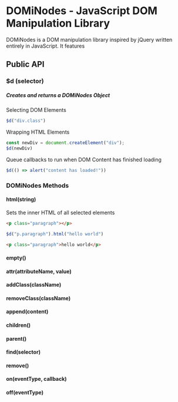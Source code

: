 # DOMiNodes - JavaScript DOM Manipulation Library

DOMiNodes is a DOM manipulation library inspired by jQuery written entirely in JavaScript. It features

## Public API

### $d (selector)
##### Creates and returns a DOMiNodes Object

Selecting DOM Elements
```javascript
$d("div.class")
```
Wrapping HTML Elements
```javascript
const newDiv = document.createElement("div");
$d(newDiv)
```
Queue callbacks to run when DOM Content has finished loading
```javascript
$d(() => alert("content has loaded!"))
```
### DOMiNodes Methods

#### html(string)
Sets the inner HTML of all selected elements
```html
<p class="paragraph"></p>
```
```javascript
$d("p.paragraph").html("hello world")
```
```html
<p class="paragraph">hello world</p>
```

#### empty()

#### attr(attributeName, value)

#### addClass(className)

#### removeClass(className)

#### append(content)

#### children()

#### parent()

#### find(selector)

#### remove()

#### on(eventType, callback)

#### off(eventType)
